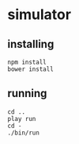 # simulator

## installing

    npm install
    bower install

## running

    cd ..
    play run
    cd -
    ./bin/run
